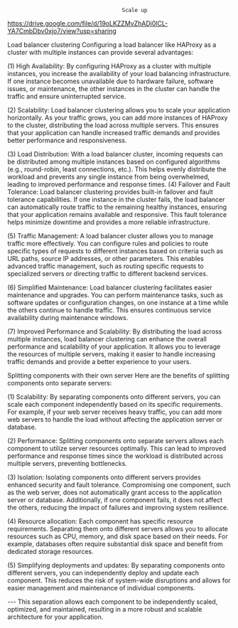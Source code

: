                                         Scale up


https://drive.google.com/file/d/19oLKZZMvZhADj0lCL-YA7CmbDbv0xjo7/view?usp=sharing

Load balancer clustering
Configuring a load balancer like HAProxy as a cluster with multiple instances can provide several advantages:

(1) High Availability: By configuring HAProxy as a cluster with multiple instances, you increase the availability of your load balancing infrastructure. If one instance becomes unavailable due to hardware failure, software issues, or maintenance, the other instances in the cluster can handle the traffic and ensure uninterrupted service.

(2) Scalability: Load balancer clustering allows you to scale your application horizontally. As your traffic grows, you can add more instances of HAProxy to the cluster, distributing the load across multiple servers. This ensures that your application can handle increased traffic demands and provides better performance and responsiveness.

(3) Load Distribution: With a load balancer cluster, incoming requests can be distributed among multiple instances based on configured algorithms (e.g., round-robin, least connections, etc.). This helps evenly distribute the workload and prevents any single instance from being overwhelmed, leading to improved performance and response times.
(4) Failover and Fault Tolerance: Load balancer clustering provides built-in failover and fault tolerance capabilities. If one instance in the cluster fails, the load balancer can automatically route traffic to the remaining healthy instances, ensuring that your application remains available and responsive. This fault tolerance helps minimize downtime and provides a more reliable infrastructure.

(5) Traffic Management: A load balancer cluster allows you to manage traffic more effectively. You can configure rules and policies to route specific types of requests to different instances based on criteria such as URL paths, source IP addresses, or other parameters. This enables advanced traffic management, such as routing specific requests to specialized servers or directing traffic to different backend services.

(6) Simplified Maintenance: Load balancer clustering facilitates easier maintenance and upgrades. You can perform maintenance tasks, such as software updates or configuration changes, on one instance at a time while the others continue to handle traffic. This ensures continuous service availability during maintenance windows.

(7) Improved Performance and Scalability: By distributing the load across multiple instances, load balancer clustering can enhance the overall performance and scalability of your application. It allows you to leverage the resources of multiple servers, making it easier to handle increasing traffic demands and provide a better experience to your users.

Splitting components with their own server
Here are the benefits of splitting components onto separate servers:

(1) Scalability: By separating components onto different servers, you can scale each component independently based on its specific requirements. For example, if your web server receives heavy traffic, you can add more web servers to handle the load without affecting the application server or database.

(2) Performance: Splitting components onto separate servers allows each component to utilize server resources optimally. This can lead to improved performance and response times since the workload is distributed across multiple servers, preventing bottlenecks.

(3) Isolation: Isolating components onto different servers provides enhanced security and fault tolerance. Compromising one component, such as the web server, does not automatically grant access to the application server or database. Additionally, if one component fails, it does not affect the others, reducing the impact of failures and improving system resilience.

(4) Resource allocation: Each component has specific resource requirements. Separating them onto different servers allows you to allocate resources such as CPU, memory, and disk space based on their needs. For example, databases often require substantial disk space and benefit from dedicated storage resources.

(5) Simplifying deployments and updates: By separating components onto different servers, you can independently deploy and update each component. This reduces the risk of system-wide disruptions and allows for easier management and maintenance of individual components.

--- This separation allows each component to be independently scaled, optimized, and maintained, resulting in a more robust and scalable architecture for your application.

